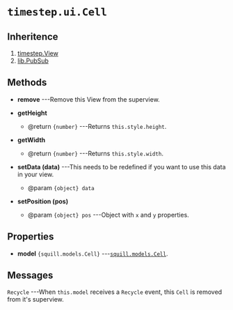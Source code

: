 # `timestep.ui.Cell`

## Inheritence

1. [timestep.View](./timestep-view.html)
2. [lib.PubSub](./lib-pubsub.html)

## Methods

* __remove__ ---Remove this View from the superview.

* __getHeight__
	* @return `{number}` ---Returns `this.style.height`.

* __getWidth__
	* @return `{number}` ---Returns `this.style.width`.

* __setData (data)__ ---This needs to be redefined if you
  want to use this data in your view.
	* @param `{object} data`

* __setPosition (pos)__
	* @param `{object} pos` ---Object with `x` and `y` properties.


## Properties

* __model__ `{squill.models.Cell}` ---[`squill.models.Cell`](./squill-models-cell.html).


## Messages

`Recycle` ---When `this.model` receives a `Recycle` event, this
`Cell` is removed from it's superview.
